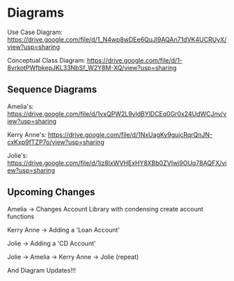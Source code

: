 # Diagrams

Use Case Diagram: https://drive.google.com/file/d/1_N4wp8wDEe6QuJl9AQAn71dVK4UCRUyX/view?usp=sharing

Conceptual Class Diagram: https://drive.google.com/file/d/1-8vrkotPWfbkepJKL33NbSf_W2Y8M-XQ/view?usp=sharing

## Sequence Diagrams
Amelia's: https://drive.google.com/file/d/1vxQPW2L9yldBYlDCEq0Gr0x24UdWCJny/view?usp=sharing

Kerry Anne's: https://drive.google.com/file/d/1NxUagKy9gujcRqrQnJN-cxKxp9fTZP7o/view?usp=sharing

Jolie's: https://drive.google.com/file/d/1iz8IxWVHExHY8XBb0ZVIwj9OUq78AQFX/view?usp=sharing

## Upcoming Changes
Amelia -> Changes Account Library with condensing create account functions

Kerry Anne -> Adding a 'Loan Account' 

Jolie -> Adding a 'CD Account'

Jolie -> Amelia -> Kerry Anne -> Jolie (repeat)

And Diagram Updates!!!
